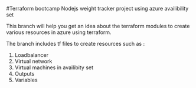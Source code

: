 #Terraform bootcamp Nodejs weight tracker project using azure availibility set

This branch will help you get an idea about the terraform modules to create various resources in azure using terraform.

The branch includes tf files to create resources such as :

1. Loadbalancer
2. Virtual network
3. Virtual machines in availibity set
4. Outputs
5. Variables


